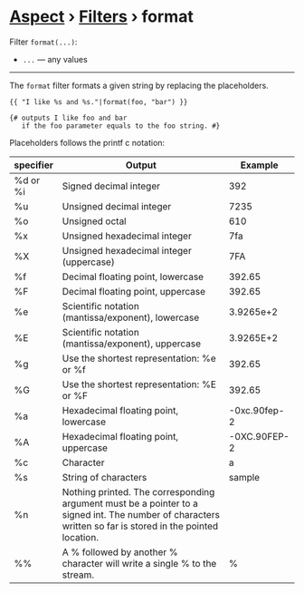 [Aspect](./../../readme.md) › [Filters](./../filters.md) › format
==============

<!-- {% raw %} -->

Filter `format(...)`:
* `...` — any values

---

The `format` filter formats a given string by replacing the placeholders.

```twig
{{ "I like %s and %s."|format(foo, "bar") }}

{# outputs I like foo and bar
   if the foo parameter equals to the foo string. #}
```

Placeholders follows the printf c notation:

| specifier | Output | Example |
|-----------|--------|---------|
| %d or %i | Signed decimal integer | 392 |
| %u | Unsigned decimal integer | 7235 |
| %o | Unsigned octal | 610 |
| %x | Unsigned hexadecimal integer | 7fa |
| %X | Unsigned hexadecimal integer (uppercase) | 7FA |
| %f | Decimal floating point, lowercase | 392.65 |
| %F | Decimal floating point, uppercase | 392.65 |
| %e | Scientific notation (mantissa/exponent), lowercase | 3.9265e+2 |
| %E | Scientific notation (mantissa/exponent), uppercase | 3.9265E+2 |
| %g | Use the shortest representation: %e or %f | 392.65 |
| %G | Use the shortest representation: %E or %F | 392.65 |
| %a | Hexadecimal floating point, lowercase | -0xc.90fep-2 |
| %A | Hexadecimal floating point, uppercase | -0XC.90FEP-2 |
| %c | Character | a |
| %s | String of characters | sample |
| %n | Nothing printed. The corresponding argument must be a pointer to a signed int. The number of characters written so far is stored in the pointed location. |	
| %% | A % followed by another % character will write a single % to the stream. | % |

<!-- {% endraw %} -->